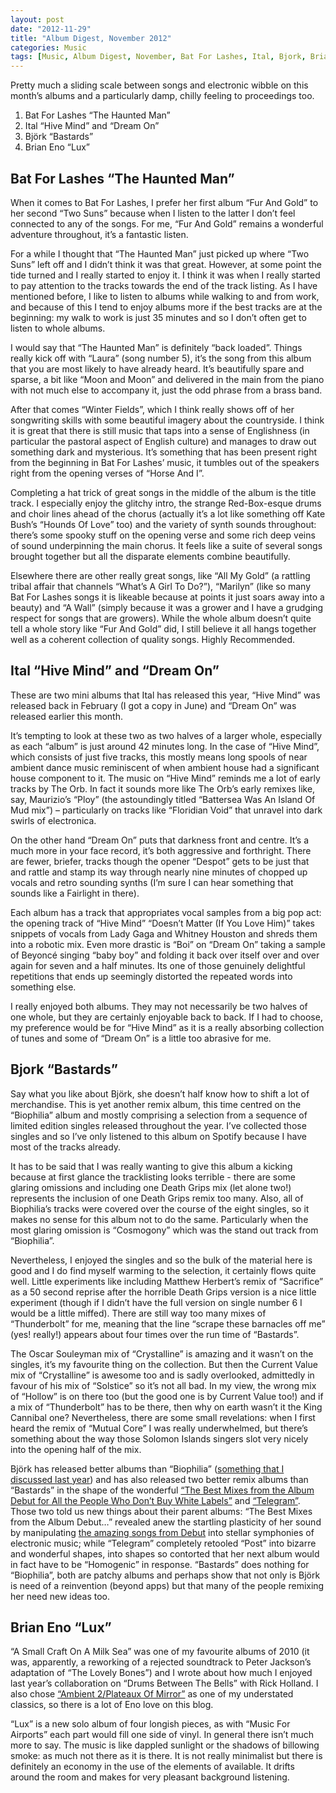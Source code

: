 ```yaml
---
layout: post
date: "2012-11-29"
title: "Album Digest, November 2012"
categories: Music
tags: [Music, Album Digest, November, Bat For Lashes, Ital, Bjork, Brian Eno, Twelve]
---
```


Pretty much a sliding scale between songs and electronic wibble on this month’s albums and a particularly damp, chilly feeling to proceedings too.

1. Bat For Lashes “The Haunted Man”
2. Ital “Hive Mind” and “Dream On”
3. Björk “Bastards”
4. Brian Eno “Lux”

## Bat For Lashes “The Haunted Man”

When it comes to Bat For Lashes, I prefer her first album “Fur And Gold” to her second “Two Suns” because when I listen to the latter I don’t feel connected to any of the songs. For me, “Fur And Gold” remains a wonderful adventure throughout, it’s a fantastic listen.

For a while I thought that “The Haunted Man” just picked up where “Two Suns” left off and I didn’t think it was that great. However, at some point the tide turned and I really started to enjoy it. I think it was when I really started to pay attention to the tracks towards the end of the track listing. As I have mentioned before, I like to listen to albums while walking to and from work, and because of this I tend to enjoy albums more if the best tracks are at the beginning: my walk to work is just 35 minutes and so I don’t often get to listen to whole albums.

I would say that “The Haunted Man” is definitely “back loaded”. Things really kick off with “Laura” (song number 5), it’s the song from this album that you are most likely to have already heard. It’s beautifully spare and sparse, a bit like “Moon and Moon” and delivered in the main from the piano with not much else to accompany it, just the odd phrase from a brass band.

After that comes “Winter Fields”, which I think really shows off of her songwriting skills with some beautiful imagery about the countryside. I think it is great that there is still music that taps into a sense of Englishness (in particular the pastoral aspect of English culture) and manages to draw out something dark and mysterious. It’s something that has been present right from the beginning in Bat For Lashes’ music, it tumbles out of the speakers right from the opening verses of “Horse And I”.

Completing a hat trick of great songs in the middle of the album is the title track. I especially enjoy the glitchy intro, the strange Red-Box-esque drums and choir lines ahead of the chorus (actually it’s a lot like something off Kate Bush’s “Hounds Of Love” too) and the variety of synth sounds throughout: there’s some spooky stuff on the opening verse and some rich deep veins of sound underpinning the main chorus. It feels like a suite of several songs brought together but all the disparate elements combine beautifully.

Elsewhere there are other really great songs, like “All My Gold” (a rattling tribal affair that channels “What’s A Girl To Do?”), “Marilyn” (like so many Bat For Lashes songs it is likeable because at points it just soars away into a beauty) and “A Wall” (simply because it was a grower and I have a grudging respect for songs that are growers). While the whole album doesn’t quite tell a whole story like “Fur And Gold” did, I still believe it all hangs together well as a coherent collection of quality songs. Highly Recommended.

## Ital “Hive Mind” and “Dream On”

These are two mini albums that Ital has released this year, “Hive Mind” was released back in February (I got a copy in June) and “Dream On” was released earlier this month.

It’s tempting to look at these two as two halves of a larger whole, especially as each “album” is just around 42 minutes long. In the case of “Hive Mind”, which consists of just five tracks, this mostly means long spools of near ambient dance music reminiscent of when ambient house had a significant house component to it. The music on “Hive Mind” reminds me a lot of early tracks by The Orb. In fact it sounds more like The Orb’s early remixes like, say, Maurizio’s “Ploy” (the astoundingly titled “Battersea Was An Island Of Mud mix”) – particularly on tracks like “Floridian Void” that unravel into dark swirls of electronica.

On the other hand “Dream On” puts that darkness front and centre. It’s a much more in your face record, it’s both aggressive and forthright. There are fewer, briefer, tracks though the opener “Despot” gets to be just that and rattle and stamp its way through nearly nine minutes of chopped up vocals and retro sounding synths (I’m sure I can hear something that sounds like a Fairlight in there).

Each album has a track that appropriates vocal samples from a big pop act: the opening track of “Hive Mind” “Doesn’t Matter (If You Love Him)” takes snippets of vocals from Lady Gaga and Whitney Houston and shreds them into a robotic mix. Even more drastic is “Boi” on “Dream On” taking a sample of Beyoncé singing “baby boy” and folding it back over itself over and over again for seven and a half minutes. Its one of those genuinely delightful repetitions that ends up seemingly distorted the repeated words into something else.

I really enjoyed both albums. They may not necessarily be two halves of one whole, but they are certainly enjoyable back to back. If I had to choose, my preference would be for “Hive Mind” as it is a really absorbing collection of tunes and some of “Dream On” is a little too abrasive for me.

## Bjork “Bastards”

Say what you like about Björk, she doesn’t half know how to shift a lot of merchandise. This is yet another remix album, this time centred on the “Biophilia” album and mostly comprising a selection from a sequence of limited edition singles released throughout the year. I’ve collected those singles and so I’ve only listened to this album on Spotify because I have most of the tracks already.

It has to be said that I was really wanting to give this album a kicking because at first glance the tracklisting looks terrible - there are some glaring omissions and including one Death Grips mix (let alone two!) represents the inclusion of one Death Grips remix too many. Also, all of Biophilia’s tracks were covered over the course of the eight singles, so it makes no sense for this album not to do the same. Particularly when the most glaring omission is “Cosmogony” which was the stand out track from “Biophilia”.

Nevertheless, I enjoyed the singles and so the bulk of the material here is good and I do find myself warming to the selection, it certainly flows quite well. Little experiments like including Matthew Herbert’s remix of “Sacrifice” as a 50 second reprise after the horrible Death Grips version is a nice little experiment (though if I didn’t have the full version on single number 6 I would be a little miffed). There are still way too many mixes of “Thunderbolt” for me, meaning that the line “scrape these barnacles off me” (yes! really!) appears about four times over the run time of “Bastards”.

The Oscar Souleyman mix of “Crystalline” is amazing and it wasn’t on the singles, it’s my favourite thing on the collection. But then the Current Value mix of “Crystalline” is awesome too and is sadly overlooked, admittedly in favour of his mix of “Solstice” so it’s not all bad. In my view, the wrong mix of “Hollow” is on there too (but the good one is by Current Value too!) and if a mix of “Thunderbolt” has to be there, then why on earth wasn’t it the King Cannibal one? Nevertheless, there are some small revelations: when I first heard the remix of “Mutual Core” I was really underwhelmed, but there’s something about the way those Solomon Islands singers slot very nicely into the opening half of the mix.

Björk has released better albums than “Biophilia” ([something that I discussed last year](album-digest-october-2011)) and has also released two better remix albums than “Bastards” in the shape of the wonderful [“The Best Mixes from the Album Debut for All the People Who Don’t Buy White Labels”](http://en.wikipedia.org/wiki/The_Best_Mixes_from_the_Album_Debut_for_All_the_People_Who_Don%27t_Buy_White_Labels) and [“Telegram”](http://en.wikipedia.org/wiki/Telegram_(album)). Those two told us new things about their parent albums: “The Best Mixes from the Album Debut…” revealed anew the startling plasticity of her sound by manipulating [the amazing songs from Debut](uc15) into stellar symphonies of electronic music; while “Telegram” completely retooled “Post” into bizarre and wonderful shapes, into shapes so contorted that her next album would in fact have to be “Homogenic” in response. “Bastards” does nothing for “Biophilia”, both are patchy albums and perhaps show that not only is Björk is need of a reinvention (beyond apps) but that many of the people remixing her need new ideas too.

## Brian Eno “Lux”

“A Small Craft On A Milk Sea” was one of my favourite albums of 2010 (it was, apparently, a reworking of a rejected soundtrack to Peter Jackson’s adaptation of “The Lovely Bones”) and I wrote about how much I enjoyed last year’s collaboration on “Drums Between The Bells” with Rick Holland. I also chose [“Ambient 2/Plateaux Of Mirror”](uc16) as one of my understated classics, so there is a lot of Eno love on this blog.

“Lux” is a new solo album of four longish pieces, as with “Music For Airports” each part would fill one side of vinyl. In general there isn’t much more to say. The music is like dappled sunlight or the shadows of billowing smoke: as much not there as it is there. It is not really minimalist but there is definitely an economy in the use of the elements of available. It drifts around the room and makes for very pleasant background listening.